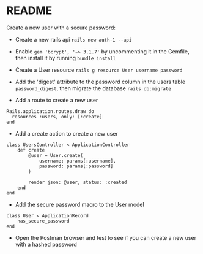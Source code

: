 # README

Create a new user with a secure password:

* Create a new rails api `rails new auth-1 --api`

* Enable `gem 'bcrypt', '~> 3.1.7'` by uncommenting it in the Gemfile, then install it by running `bundle install`

* Create a User resource `rails g resource User username password`

* Add the 'digest' attribute to the password column in the users table `password_digest`, then migrate the database `rails db:migrate`

* Add a route to create a new user
```
Rails.application.routes.draw do
  resources :users, only: [:create]
end
```

* Add a create action to create a new user
```
class UsersController < ApplicationController
    def create
        @user = User.create(
            username: params[:username],
            password: params[:password]
        )

        render json: @user, status: :created
    end
end
```

* Add the secure password macro to the User model
```
class User < ApplicationRecord
    has_secure_password
end
```

* Open the Postman browser and test to see if you can create a new user with a hashed password
